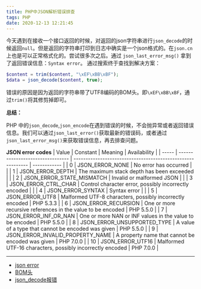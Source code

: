 ```yaml
---
title: PHP中JSON解析错误排查
tags: PHP
date: 2020-12-13 12:21:45
---
```




今天遇到在接收一个接口返回的时候，对返回的json字符串进行`json_decode`的时候返回`null`。但是返回的字符串打印到日志中确实是一个json格式的。在`json.cn`上也是可以正常格式化的。尝试很多次之后。通过 `json_last_error_msg()` 拿到了返回错误信息：`Syntax error`。 通过搜索终于查找到解决方案：

```php
$content = trim($content, "\xEF\xBB\xBF");
$data = json_decode($content, true);
```
错误的原因是因为返回的字符串带了UTF8编码的BOM头。即`\xEF\xBB\xBF`，通过`trim()`将其修剪掉即可。

**总结：**

PHP 中的`json_decode`,`json_encode`在遇到错误的时候，不会抛异常或者返回错误信息。我们可以通过`json_last_error()`获取最新的错误码，或者通过`json_last_error_msg()`来获取错误信息，再去排查问题。

**JSON error codes**
| Value | Constant                         | Meaning                                                     | Availability |
| ----- | -------------------------------- | ----------------------------------------------------------- | ------------ |
| 0     | JSON_ERROR_NONE                  | No error has occurred                                       |              |
| 1     | JSON_ERROR_DEPTH                 | The maximum stack depth has been exceeded                   |              |
| 2     | JSON_ERROR_STATE_MISMATCH        | Invalid or malformed JSON                                   |              |
| 3     | JSON_ERROR_CTRL_CHAR             | Control character error, possibly incorrectly encoded       |              |
| 4     | JSON_ERROR_SYNTAX                | Syntax error                                                |              |
| 5     | JSON_ERROR_UTF8                  | Malformed UTF-8 characters, possibly incorrectly encoded    | PHP 5.3.3    |
| 6     | JSON_ERROR_RECURSION             | One or more recursive references in the value to be encoded | PHP 5.5.0    |
| 7     | JSON_ERROR_INF_OR_NAN            | One or more NAN or INF values in the value to be encoded    | PHP 5.5.0    |
| 8     | JSON_ERROR_UNSUPPORTED_TYPE      | A value of a type that cannot be encoded was given          | PHP 5.5.0    |
| 9     | JSON_ERROR_INVALID_PROPERTY_NAME | A property name that cannot be encoded was given            | PHP 7.0.0    |
| 10    | JSON_ERROR_UTF16                 | Malformed UTF-16 characters, possibly incorrectly encoded   | PHP 7.0.0    |

---
- [json error ](https://www.php.net/manual/en/function.json-last-error.php)
- [BOM头](https://www.cnblogs.com/qinmengjiao123-123/p/8325646.html)
- [json_decode报错](https://blog.csdn.net/ghoiufyia/article/details/79158589)
